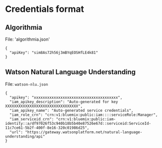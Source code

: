 # Credentials format

## Algorithmia

File: 'algorithmia.json'
```
{
  "apiKey": "sim8As72h56j3mBYqEOSHfLE4k81"
}
```

## Watson Natural Language Understanding

File: `watson-nlu.json`

```
{
  "apikey": "xxxxxxxxxxxxxxxxxxxxxxxxxxxxxxxxxxxxxx",
  "iam_apikey_description": "Auto-generated for key XXXXXXXXXXXXXXXXXXXXXXXXXXXXXXXXX",
  "iam_apikey_name": "Auto-generated service credentials",
  "iam_role_crn": "crn:v1:bluemix:public:iam::::serviceRole:Manager",
  "iam_serviceid_crn": "crn:v1:bluemix:public:iam-identity::a/df97026f53c940b18b5b40e87526e67d::serviceid:ServiceId-11c7ce61-5b2f-400f-8e16-320c01986d25",
  "url": "https://gateway.watsonplatform.net/natural-language-understanding/api"
}
```
